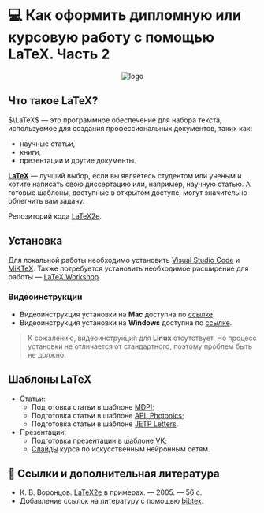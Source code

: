 # 💻 Как оформить дипломную или курсовую работу с помощью LaTeX. Часть 2


<div align="center">
 
![logo](https://user-images.githubusercontent.com/28728575/232098357-dff9a15f-43a4-4113-8b69-579543e32c65.png)

</div>

## Что такое LaTeX?

$\LaTeX$ — это программное обеспечение для набора текста, используемое для создания профессиональных документов, таких как:
- научные статьи,
- книги,
- презентации и другие документы.

[**LaTeX**][latex_wiki] — лучший выбор, если вы являетесь студентом или ученым и хотите написать свою диссертацию или, например,  научную статью. А готовые шаблоны, доступные в открытом доступе, могут значительно облегчить вам задачу.

Репозиторий кода [LaTeX2e][latex2e].
 

## Установка

Для локальной работы необходимо установить [Visual Studio Code][3] и [MiKTeX][4]. Также потребуется установить необходимое расширение для работы — [LaTeX Workshop][latex_ws].

### Видеоинструкции
- Видеоинструкция установки на **Mac** доступна по [ссылке][s].
- Видеоинструкция установки на **Windows** доступна по [ссылке][2].
> К сожалению, видеоинструкция для **Linux** отсутствует. Но процесс установки не отличается от стандартного, поэтому проблем быть не должно. 

## Шаблоны LaTeX

- Статьи:
  - Подготовка статьи в шаблоне [MDPI][mdpi];
  - Подготовка статьи в шаблоне [APL Photonics][apl_photonics];
  - Подготовка статьи в шаблоне [JETP Letters][jetpletters].
- Презентации:
  - Подготовка презентации в шаблоне [VK][vk];
  - [Слайды][borgelt] курса по искусственным нейронным сетям.
<!-- - Дипломные/курсовые/диссертационные работы. -->



<!-- ## Где рисовать

- METAPOST. [Ссылка][metapost] на краткий курс. -->


## 📝 Ссылки и дополнительная литература
- К. В. Воронцов. [LaTeX2e][latex_examples] в примерах. — 2005. — 56 c.
- Добавление ссылок на литературу с помощью [bibtex][bibtex].



<!-- Mac -->
[s]: https://www.youtube.com/watch?v=CmagZthwhaY&t
<!-- Windows -->
[2]: https://www.youtube.com/watch?v=4lyHIQl4VM8&t
[3]: https://code.visualstudio.com/
[4]: https://miktex.org/
[mdpi]: https://www.mdpi.com/authors/latex
[metapost]: http://mech.math.msu.su/~shvetz/54/inf/metapost/mpshort.pdf
[latex_examples]: http://www.machinelearning.ru/wiki/images/0/06/Voron05latex.pdf
[latex_ws]: https://marketplace.visualstudio.com/items?itemName=James-Yu.latex-workshop
[apl_photonics]: https://aip.scitation.org/app/authors/manuscript
[jetpletters]: http://jetpletters.ru/en/info.shtml
[vk]: https://ru.overleaf.com/latex/templates/vk-presentation-template/wcsvpzskcxrk
[borgelt]: https://borgelt.net/courses.html
[latex2e]: https://github.com/latex3/latex2e
[latex_wiki]: https://en.wikipedia.org/wiki/LaTeX
[bibtex]: https://www.overleaf.com/learn/latex/Bibliography_management_with_bibtex

